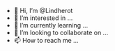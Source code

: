 - 👋 Hi, I’m @Lindherot
- 👀 I’m interested in ...
- 🌱 I’m currently learning ...
- 💞️ I’m looking to collaborate on ...
- 📫 How to reach me ...

<!---
Lindherot/Lindherot is a ✨ special ✨ repository because its `README.md` (this file) appears on your GitHub profile.
You can click the Preview link to take a look at your changes.
--->
